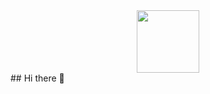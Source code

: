 <div id="header" align="center">
  <img src="https://media.giphy.com/media/M9gbBd9nbDrOTu1Mqx/giphy.giff)" width="100"/(https://i.giphy.com/media/v1.Y2lkPTc5MGI3NjExYWF3bXU0OHRpd2dsenhsdXN0YnJpYm5waXE0cDZ3ZHFyZDdmd3BxOSZlcD12MV9pbnRlcm5hbF9naWZfYnlfaWQmY3Q9Zw/Dh5q0sShxgp13DwrvG/giphy.gif)>
</div>
## Hi there 👋

<!--
**YourSergic1/YourSergic1** is a ✨ _special_ ✨ repository because its `README.md` (this file) appears on your GitHub profile.

Here are some ideas to get you started:

- 🔭 I’m currently working on ...
- 🌱 I’m currently learning ...
- 👯 I’m looking to collaborate on ...
- 🤔 I’m looking for help with ...
- 💬 Ask me about ...
- 📫 How to reach me: ...
- 😄 Pronouns: ...
- ⚡ Fun fact: ...
-->
